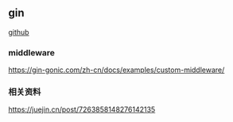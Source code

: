 ## gin
[github](https://github.com/gin-gonic/gin)

### middleware
https://gin-gonic.com/zh-cn/docs/examples/custom-middleware/


### 相关资料
https://juejin.cn/post/7263858148276142135